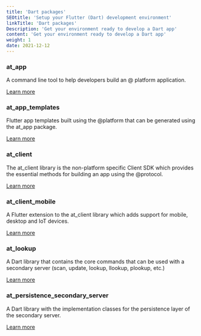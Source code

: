 ```yaml
---
title: 'Dart packages'
SEOtitle: 'Setup your Flutter (Dart) development environment'
linkTitle: 'Dart packages'
Description: 'Get your environment ready to develop a Dart app'
content: 'Get your environment ready to develop a Dart app'
weight: 1
date: 2021-12-12
---
```



### at_app

A command line tool to help developers build an @ platform application.

[Learn more](https://pub.dev/packages/at_app)

### at_app_templates

Flutter app templates built using the @platform that can be generated using the at_app package.

[Learn more](https://pub.dev/packages/at_app_templates)

### at_client

The at_client library is the non-platform specific Client SDK which provides the essential methods for building an app using the @protocol.

[Learn more](https://pub.dev/packages/at_client)

### at_client_mobile

A Flutter extension to the at_client library which adds support for mobile, desktop and IoT devices.

[Learn more](https://pub.dev/packages/at_client_mobile)

### at_lookup

A Dart library that contains the core commands that can be used with a secondary server (scan, update, lookup, llookup, plookup, etc.)

[Learn more](https://pub.dev/packages/at_lookup)

### at_persistence_secondary_server

A Dart library with the implementation classes for the persistence layer of the secondary server.

[Learn more](https://pub.dev/packages/at_persistence_secondary_server)

